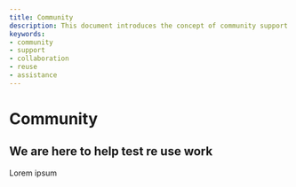 ```yaml
---
title: Community
description: This document introduces the concept of community support and collaboration, emphasizing the assistance available and the opportunities for testing, reuse, and collective work.
keywords:
- community
- support
- collaboration
- reuse
- assistance
---
```


# Community

## We are here to help  test re use work

Lorem ipsum
